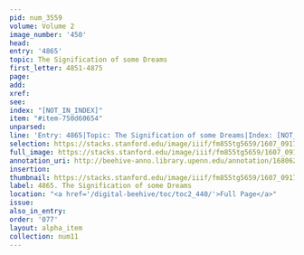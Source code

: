 ```yaml
---
pid: num_3559
volume: Volume 2
image_number: '450'
head:
entry: '4865'
topic: The Signification of some Dreams
first_letter: 4851-4875
page:
add:
xref:
see:
index: "[NOT_IN_INDEX]"
item: "#item-750d60654"
unparsed:
line: 'Entry: 4865|Topic: The Signification of some Dreams|Index: [NOT_IN_INDEX]|#item-750d60654'
selection: https://stacks.stanford.edu/image/iiif/fm855tg5659/1607_0917/743,3673,2933,875/full/0/default.jpg
full_image: https://stacks.stanford.edu/image/iiif/fm855tg5659/1607_0917/full/full/0/default.jpg
annotation_uri: http://beehive-anno.library.upenn.edu/annotation/1680622595473
insertion:
thumbnail: https://stacks.stanford.edu/image/iiif/fm855tg5659/1607_0917/743,3673,600,180/250,/0/default.jpg
label: 4865. The Signification of some Dreams
location: "<a href='/digital-beehive/toc/toc2_440/'>Full Page</a>"
issue:
also_in_entry:
order: '077'
layout: alpha_item
collection: num11
---
```

